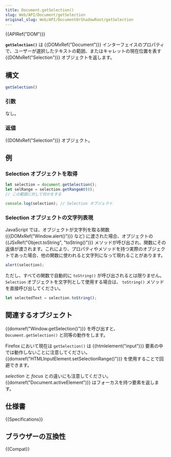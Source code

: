 ```yaml
---
title: Document.getSelection()
slug: Web/API/Document/getSelection
original_slug: Web/API/DocumentOrShadowRoot/getSelection
---
```

{{APIRef("DOM")}}

**`getSelection()`** は {{DOMxRef("Document")}} インターフェイスのプロパティで、ユーザーが選択したテキストの範囲、またはキャレットの現在位置を表す {{DOMxRef("Selection")}} オブジェクトを返します。

## 構文

```js
getSelection()
```

### 引数

なし。

### 返値

{{DOMxRef("Selection")}} オブジェクト。

## 例

### Selection オブジェクトを取得

```js
let selection = document.getSelection();
let selRange = selection.getRangeAt(0);
// この範囲に対して何かをする

console.log(selection); // Selection オブジェクト
```

### Selection オブジェクトの文字列表現

JavaScript では、オブジェクトが文字列を取る関数 ({{DOMxRef("Window.alert()")}} など) に渡された場合、オブジェクトの {{JSxRef("Object.toString", "toString()")}} メソッドが呼び出され、関数にその返値が渡されます。これにより、プロパティやメソッドを持つ実際のオブジェクトであった場合、他の関数に使われると文字列になって現れることがあります。

```js
alert(selection);
```

ただし、すべての関数で自動的に `toString()` が呼び出されるとは限りません。 `Selection` オブジェクトを文字列として使用する場合は、 `toString()` メソッドを直接呼び出してください。

```js
let selectedText = selection.toString();
```

## 関連するオブジェクト

{{domxref("Window.getSelection()")}} を呼び出すと、 `Document.getSelection()` と同等の動作をします。

Firefox において現在は `getSelection()` は {{htmlelement("input")}} 要素の中では動作しないことに注意してください。 {{domxref("HTMLInputElement.setSelectionRange()")}} を使用することで回避できます。

_selection_ と _focus_ との違いにも注意してください。 {{domxref("Document.activeElement")}} はフォーカスを持つ要素を返します。

## 仕様書

{{Specifications}}

## ブラウザーの互換性

{{Compat}}
